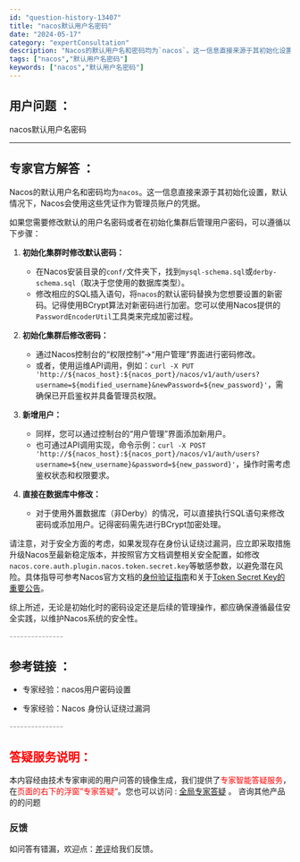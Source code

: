 ```yaml
---
id: "question-history-13407"
title: "nacos默认用户名密码"
date: "2024-05-17"
category: "expertConsultation"
description: "Nacos的默认用户名和密码均为`nacos`。这一信息直接来源于其初始化设置，默认情况下，Nacos会使用这些凭证作为管理员账户的凭据。如果您需要修改默认的用户名密码或者在初始化集群后管理用户密码，可以遵循以下步骤：1. **初始化集群时修改默认密码：**   - 在Nacos安装目录的`conf"
tags: ["nacos","默认用户名密码"]
keywords: ["nacos","默认用户名密码"]
---
```


## 用户问题 ： 
 nacos默认用户名密码  

---------------
## 专家官方解答 ：

Nacos的默认用户名和密码均为`nacos`。这一信息直接来源于其初始化设置，默认情况下，Nacos会使用这些凭证作为管理员账户的凭据。

如果您需要修改默认的用户名密码或者在初始化集群后管理用户密码，可以遵循以下步骤：

1. **初始化集群时修改默认密码：**
   - 在Nacos安装目录的`conf/`文件夹下，找到`mysql-schema.sql`或`derby-schema.sql`（取决于您使用的数据库类型）。
   - 修改相应的SQL插入语句，将`nacos`的默认密码替换为您想要设置的新密码。记得使用BCrypt算法对新密码进行加密。您可以使用Nacos提供的`PasswordEncoderUtil`工具类来完成加密过程。

2. **初始化集群后修改密码：**
   - 通过Nacos控制台的“权限控制”->“用户管理”界面进行密码修改。
   - 或者，使用运维API调用，例如：`curl -X PUT 'http://${nacos_host}:${nacos_port}/nacos/v1/auth/users?username=${modified_username}&newPassword=${new_password}'`，需确保已开启鉴权并具备管理员权限。

3. **新增用户：**
   - 同样，您可以通过控制台的“用户管理”界面添加新用户。
   - 也可通过API调用实现，命令示例：`curl -X POST 'http://${nacos_host}:${nacos_port}/nacos/v1/auth/users?username=${new_username}&password=${new_password}'`，操作时需考虑鉴权状态和权限要求。

4. **直接在数据库中修改：**
   - 对于使用外置数据库（非Derby）的情况，可以直接执行SQL语句来修改密码或添加用户。记得密码需先进行BCrypt加密处理。

请注意，对于安全方面的考虑，如果发现存在身份认证绕过漏洞，应立即采取措施升级Nacos至最新稳定版本，并按照官方文档调整相关安全配置，如修改`nacos.core.auth.plugin.nacos.token.secret.key`等敏感参数，以避免潜在风险。具体指导可参考Nacos官方文档的[身份验证指南](https://nacos.io/docs/latest/guide/user/auth/)和关于[Token Secret Key的重要公告](https://nacos.io/blog/announcement-token-secret-key/?source=activity)。

综上所述，无论是初始化时的密码设定还是后续的管理操作，都应确保遵循最佳安全实践，以维护Nacos系统的安全性。


<font color="#949494">---------------</font> 


## 参考链接 ：

* 专家经验：nacos用户密码设置 
 
 * 专家经验：Nacos 身份认证绕过漏洞 


 <font color="#949494">---------------</font> 
 


## <font color="#FF0000">答疑服务说明：</font> 

本内容经由技术专家审阅的用户问答的镜像生成，我们提供了<font color="#FF0000">专家智能答疑服务</font>，在<font color="#FF0000">页面的右下的浮窗”专家答疑“</font>。您也可以访问 : [全局专家答疑](https://answer.opensource.alibaba.com/docs/intro) 。 咨询其他产品的的问题

### 反馈
如问答有错漏，欢迎点：[差评](https://ai.nacos.io/user/feedbackByEnhancerGradePOJOID?enhancerGradePOJOId=13888)给我们反馈。
